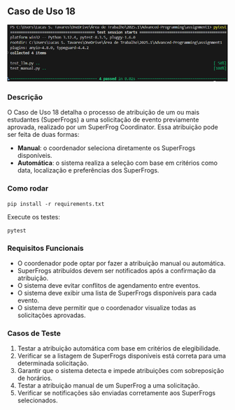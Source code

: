 ## Caso de Uso 18 

![1747701747472](image/README/1747701747472.png)

### Descrição

O Caso de Uso 18 detalha o processo de atribuição de um ou mais estudantes (SuperFrogs) a uma solicitação de evento previamente aprovada, realizado por um SuperFrog Coordinator. Essa atribuição pode ser feita de duas formas:

- **Manual**: o coordenador seleciona diretamente os SuperFrogs disponíveis.
- **Automática**: o sistema realiza a seleção com base em critérios como data, localização e preferências dos SuperFrogs.

### Como rodar

```
pip install -r requirements.txt
```

Execute os testes:

```
pytest
```

### Requisitos Funcionais

- O coordenador pode optar por fazer a atribuição manual ou automática.
- SuperFrogs atribuídos devem ser notificados após a confirmação da atribuição.
- O sistema deve evitar conflitos de agendamento entre eventos.
- O sistema deve exibir uma lista de SuperFrogs disponíveis para cada evento.
- O sistema deve permitir que o coordenador visualize todas as solicitações aprovadas.

### Casos de Teste

1. Testar a atribuição automática com base em critérios de elegibilidade.
2. Verificar se a listagem de SuperFrogs disponíveis está correta para uma determinada solicitação.
3. Garantir que o sistema detecta e impede atribuições com sobreposição de horários.
4. Testar a atribuição manual de um SuperFrog a uma solicitação.
5. Verificar se notificações são enviadas corretamente aos SuperFrogs selecionados.
